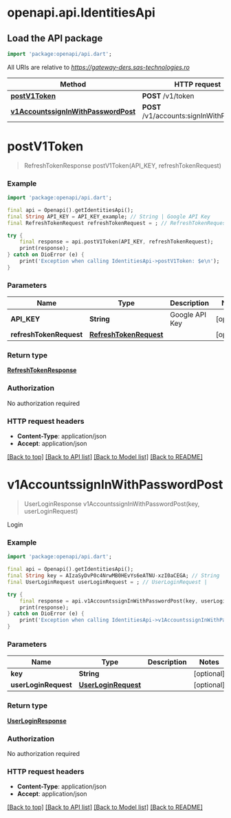 # openapi.api.IdentitiesApi

## Load the API package
```dart
import 'package:openapi/api.dart';
```

All URIs are relative to *https://gateway-ders.sas-technologies.ro*

Method | HTTP request | Description
------------- | ------------- | -------------
[**postV1Token**](IdentitiesApi.md#postv1token) | **POST** /v1/token | 
[**v1AccountssignInWithPasswordPost**](IdentitiesApi.md#v1accountssigninwithpasswordpost) | **POST** /v1/accounts:signInWithPassword | Login


# **postV1Token**
> RefreshTokenResponse postV1Token(API_KEY, refreshTokenRequest)



### Example
```dart
import 'package:openapi/api.dart';

final api = Openapi().getIdentitiesApi();
final String API_KEY = API_KEY_example; // String | Google API Key
final RefreshTokenRequest refreshTokenRequest = ; // RefreshTokenRequest | 

try {
    final response = api.postV1Token(API_KEY, refreshTokenRequest);
    print(response);
} catch on DioError (e) {
    print('Exception when calling IdentitiesApi->postV1Token: $e\n');
}
```

### Parameters

Name | Type | Description  | Notes
------------- | ------------- | ------------- | -------------
 **API_KEY** | **String**| Google API Key | [optional] 
 **refreshTokenRequest** | [**RefreshTokenRequest**](RefreshTokenRequest.md)|  | [optional] 

### Return type

[**RefreshTokenResponse**](RefreshTokenResponse.md)

### Authorization

No authorization required

### HTTP request headers

 - **Content-Type**: application/json
 - **Accept**: application/json

[[Back to top]](#) [[Back to API list]](../README.md#documentation-for-api-endpoints) [[Back to Model list]](../README.md#documentation-for-models) [[Back to README]](../README.md)

# **v1AccountssignInWithPasswordPost**
> UserLoginResponse v1AccountssignInWithPasswordPost(key, userLoginRequest)

Login

### Example
```dart
import 'package:openapi/api.dart';

final api = Openapi().getIdentitiesApi();
final String key = AIzaSyDvP0c4NrwMB0HEvYs6eATNU-xzI0aCEGA; // String | 
final UserLoginRequest userLoginRequest = ; // UserLoginRequest | 

try {
    final response = api.v1AccountssignInWithPasswordPost(key, userLoginRequest);
    print(response);
} catch on DioError (e) {
    print('Exception when calling IdentitiesApi->v1AccountssignInWithPasswordPost: $e\n');
}
```

### Parameters

Name | Type | Description  | Notes
------------- | ------------- | ------------- | -------------
 **key** | **String**|  | [optional] 
 **userLoginRequest** | [**UserLoginRequest**](UserLoginRequest.md)|  | [optional] 

### Return type

[**UserLoginResponse**](UserLoginResponse.md)

### Authorization

No authorization required

### HTTP request headers

 - **Content-Type**: application/json
 - **Accept**: application/json

[[Back to top]](#) [[Back to API list]](../README.md#documentation-for-api-endpoints) [[Back to Model list]](../README.md#documentation-for-models) [[Back to README]](../README.md)

